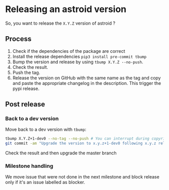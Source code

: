 # Releasing an astroid version

So, you want to release the `X.Y.Z` version of astroid ?

## Process

1. Check if the dependencies of the package are correct
2. Install the release dependencies `pip3 install pre-commit tbump`
3. Bump the version and release by using `tbump X.Y.Z --no-push`.
4. Check the result.
5. Push the tag.
6. Release the version on GitHub with the same name as the tag and copy and paste the
   appropriate changelog in the description. This trigger the pypi release.

## Post release

### Back to a dev version

Move back to a dev version with `tbump`:

```bash
tbump X.Y.Z+1-dev0 --no-tag --no-push # You can interrupt during copyrite
git commit -am "Upgrade the version to x.y.z+1-dev0 following x.y.z release"
```

Check the result and then upgrade the master branch

### Milestone handling

We move issue that were not done in the next milestone and block release only if it's an
issue labelled as blocker.
